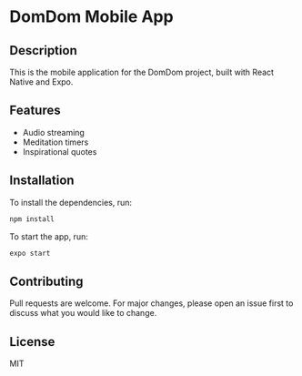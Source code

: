 # DomDom Mobile App

## Description

This is the mobile application for the DomDom project, built with React Native and Expo.

## Features

- Audio streaming
- Meditation timers
- Inspirational quotes

## Installation

To install the dependencies, run:

```bash
npm install
```

To start the app, run:

```bash
expo start
```

## Contributing

Pull requests are welcome. For major changes, please open an issue first to discuss what you would like to change.

## License

MIT
